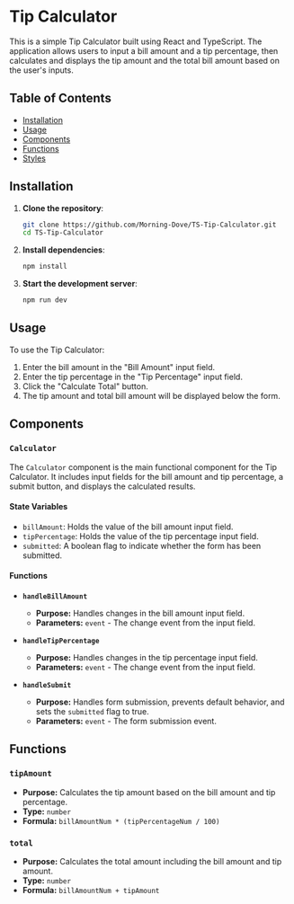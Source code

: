 # Tip Calculator

This is a simple Tip Calculator built using React and TypeScript. The application allows users to input a bill amount and a tip percentage, then calculates and displays the tip amount and the total bill amount based on the user's inputs.

## Table of Contents
- [Installation](#installation)
- [Usage](#usage)
- [Components](#components)
- [Functions](#functions)
- [Styles](#styles)

## Installation

1. **Clone the repository**:
    ```bash
    git clone https://github.com/Morning-Dove/TS-Tip-Calculator.git
    cd TS-Tip-Calculator
    ```

2. **Install dependencies**:
    ```bash
    npm install
    ```

3. **Start the development server**:
    ```bash
    npm run dev
    ```

## Usage

To use the Tip Calculator:

1. Enter the bill amount in the "Bill Amount" input field.
2. Enter the tip percentage in the "Tip Percentage" input field.
3. Click the "Calculate Total" button.
4. The tip amount and total bill amount will be displayed below the form.

## Components

### `Calculator`

The `Calculator` component is the main functional component for the Tip Calculator. It includes input fields for the bill amount and tip percentage, a submit button, and displays the calculated results.

#### State Variables
- `billAmount`: Holds the value of the bill amount input field.
- `tipPercentage`: Holds the value of the tip percentage input field.
- `submitted`: A boolean flag to indicate whether the form has been submitted.

#### Functions

- **`handleBillAmount`**
  - **Purpose:** Handles changes in the bill amount input field.
  - **Parameters:** `event` - The change event from the input field.

- **`handleTipPercentage`**
  - **Purpose:** Handles changes in the tip percentage input field.
  - **Parameters:** `event` - The change event from the input field.

- **`handleSubmit`**
  - **Purpose:** Handles form submission, prevents default behavior, and sets the `submitted` flag to true.
  - **Parameters:** `event` - The form submission event.

## Functions

### `tipAmount`

- **Purpose:** Calculates the tip amount based on the bill amount and tip percentage.
- **Type:** `number`
- **Formula:** `billAmountNum * (tipPercentageNum / 100)`

### `total`

- **Purpose:** Calculates the total amount including the bill amount and tip amount.
- **Type:** `number`
- **Formula:** `billAmountNum + tipAmount`
